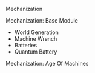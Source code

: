 Mechanization

Mechanization: Base Module

* World Generation
* Machine Wrench
* Batteries
* Quantum Battery

Mechanization: Age Of Machines